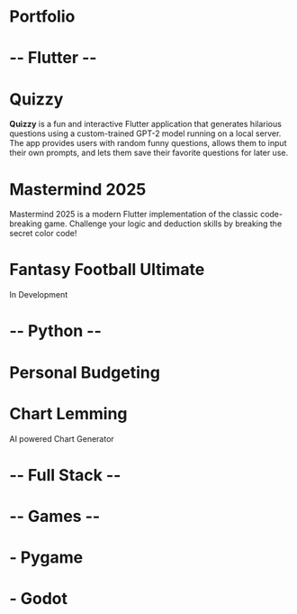 # Portfolio

# -- Flutter --

# Quizzy
**Quizzy** is a fun and interactive Flutter application that generates hilarious questions using a custom-trained GPT-2 model running on a local server. The app provides users with random funny questions, allows them to input their own prompts, and lets them save their favorite questions for later use.

# Mastermind 2025
Mastermind 2025 is a modern Flutter implementation of the classic code-breaking game. Challenge your logic and deduction skills by breaking the secret color code!

# Fantasy Football Ultimate
In Development

# -- Python --

# Personal Budgeting

# Chart Lemming
AI powered Chart Generator

# -- Full Stack --

# -- Games --

# - Pygame

# - Godot
